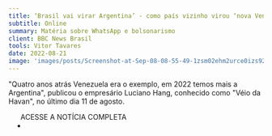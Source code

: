 ```yaml
---
title: ‘Brasil vai virar Argentina’ - como país vizinho virou ‘nova Venezuela’ nas redes bolsonaristas
subtitle: Online
summary: Matéria sobre WhatsApp e bolsonarismo
client: BBC News Brasil
tools: Vitor Tavares
date: 2022-08-21
image: 'images/posts/Screenshot-at-Sep-08-08-55-49-1zsm02ehm2urce0izs923dtld1h05dkaun70s8b1jf50.png'
---
```


"Quatro anos atrás Venezuela era o exemplo, em 2022 temos mais a Argentina", publicou o empresário Luciano Hang, conhecido como "Véio da Havan", no último dia 11 de agosto.

<div class="post__share"><ul class="share__list list-reset">ACESSE A NOTÍCIA COMPLETA<li class="share__item" style="margin-left: 10px"><a class="share__link share__facebook" style="background: #fa5657" href="https://www.bbc.com/portuguese/salasocial-62567470" 
onclick=window.open(this.href, 'pop-up', 'left=20,top=20,width=500,height=500,toolbar=1,resizable=0'); return false;" title="Link" rel="nofollow"><i class="fa-solid fa-link"></i></a></li></ul></div>
<!-- <div class="gallery-box"><div class="gallery"><img src="/clipping/images/example-1.jpg" loading="lazy" alt="Project"><img src="/clipping/images/example-2.jpg" loading="lazy" alt="Project"></div><em>Gallery / <a href="https://www.freepik.com/" target="_blank">Freepic</a></em></div> -->

